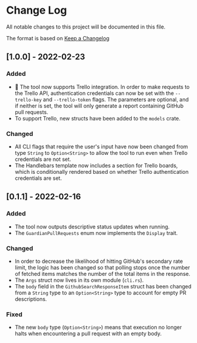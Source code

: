 # Change Log
All notable changes to this project will be documented in this file.
 
The format is based on [Keep a Changelog](http://keepachangelog.com/)
 
## [1.0.0] - 2022-02-23
 
### Added
- 🎉 The tool now supports Trello integration. In order to make requests to the Trello API, authentication credentials can now be set with the `--trello-key` and `--trello-token` flags. The parameters are optional, and if neither is set, the tool will only generate a report
containing GitHub pull requests. 
- To support Trello, new structs have been added to the `models` crate.
 
### Changed
- All CLI flags that require the user's input have now been changed from type `String` to `Option<String>` to allow the tool to run even when Trello credentials are not set.
- The Handlebars template now includes a section for Trello boards, which is conditionally rendered based on whether Trello authentication credentials are set.

## [0.1.1] - 2022-02-16
 
### Added
- The tool now outputs descriptive status updates when running.
- The `GuardianPullRequests` enum now implements the `Display` trait.
 
### Changed
- In order to decrease the likelihood of hitting GitHub's secondary rate limit, the logic has been changed so that polling stops once the number of fetched items matches the number of the total items in the response. 
- The `Args` struct now lives in its own module (`cli.rs`).
- The `body` field in the `GithubSearchResponseItem` struct has been changed from a `String` type to an `Option<String>` type to account for empty PR descriptions.

### Fixed
- The new `body` type (`Option<String>`) means that execution no longer halts when encountering a pull request with an empty body.